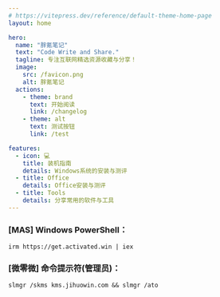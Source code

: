 ```yaml
---
# https://vitepress.dev/reference/default-theme-home-page
layout: home

hero:
  name: "胖氪笔记"
  text: "Code Write and Share."
  tagline: 专注互联网精选资源收藏与分享！
  image:
    src: /favicon.png
    alt: 胖氪笔记
  actions:
    - theme: brand
      text: 开始阅读
      link: /changelog
    - theme: alt
      text: 测试按钮
      link: /test

features:
  - icon: 💻
    title: 装机指南
    details: Windows系统的安装与测评
  - title: Office
    details: Office安装与测评
  - title: Tools
    details: 分享常用的软件与工具
---
```


### [MAS] Windows PowerShell：

```
irm https://get.activated.win | iex
```

### [微零微] 命令提示符(管理员)：

```
slmgr /skms kms.jihuowin.com && slmgr /ato
```